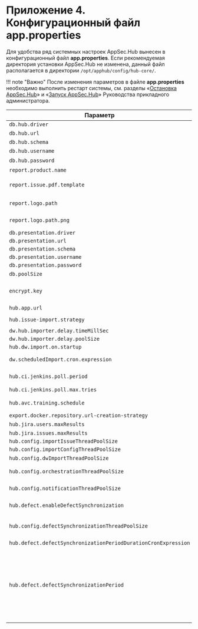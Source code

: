 # Приложение 4. Конфигурационный файл app.properties

Для удобства ряд системных настроек AppSec.Hub вынесен в конфигурационный файл **app.properties**. Если рекомендуемая директория установки AppSec.Hub не изменена, данный файл располагается в директории `/opt/apphub/config/hub-core/`. 

!!! note "Важно"
    После изменения параметров в файле **app.properties** необходимо выполнить рестарт системы, см. разделы «[Остановка AppSec.Hub](../../aag/installing%2C%20running%20and%20updating%20AppSec.Hub/#appsechub_3)» и «[Запуск AppSec.Hub](../../aag/installing%2C%20running%20and%20updating%20AppSec.Hub/#appsechub_2)» Руководства прикладного администратора.

Параметр|Описание|Значение по умолчанию
-|-|-
`db.hub.driver`||`org.postgresql.Driver`
`db.hub.url`|Адрес экземпляра PostgreSQL|`jdbc:postgresql://$DB_HOST:$DB_PORT/$DB_NAME`
`db.hub.schema`||`hub`
`db.hub.username`|Имя пользователя с доступом к основной схеме БД|`hubapp`
`db.hub.password`|Пароль пользователя|`<Password>`
`report.product.name`|Имя продукта|`AppSec.Hub`
`report.issue.pdf.template`|Шаблон отчета о найденных уязвимостях|`/usr/local/tomcat/webapps/hub/WEB-INF/classes/resources/issue-report-pdf-template.xsl`
`report.logo.path`|Изображение логотипа для шаблона отчета о найденных уязвимостях в формате svg|`/usr/local/tomcat/webapps/hub/WEB-INF/classes/resources/logo.svg`
`report.logo.path.png`|Изображение логотипа для шаблона отчета о найденных уязвимостях в формате png|`/usr/local/tomcat/webapps/hub/WEB-INF/classes/resources/logo.png`
`db.presentation.driver`||`org.postgresql.Driver`
`db.presentation.url`||`jbc:postgresql://$DB_HOST:$DB_PORT/$DB_NAME`
`db.presentation.schema`||`presentation`
`db.presentation.username`||`hubapp`
`db.presentation.password`||`<Password>`
`db.poolSize`|Размер пула соединений с БД|`10`
`encrypt.key`|Ключ шифрования паролей, используемых для доступа к инструментам ИБ. Рекомендованный размер ключа — 32 символа|`<Random key>`
`hub.app.url`|Внешний URL экземпляра AppSec.Hub|`http://localhost`
`hub.issue-import.strategy`||`${issue-import.strategy:hub-history-strategy}`
`dw.hub.importer.delay.timeMillSec`||`1000`
`dw.hub.importer.delay.poolSize`||`10`
`hub.dw.import.on.startup`||`false`
`dw.scheduledImport.cron.expression`|Cron-выражение, задающее период импорта security issues|`0 0 1,22 * * ?`
`hub.ci.jenkins.poll.period`|Промежуток времени между обращениями AppSec.Hub к Jenkins|`10000`
`hub.ci.jenkins.poll.max.tries`|Количество обращений AppSec.Hub к Jenkins|`50`
`hub.avc.training.schedule`|Cron-выражение, задающее период тренировки модели AVC|`0 0 2 * * ?`
`export.docker.repository.url-creation-strategy`||`port`
`hub.jira.users.maxResults`|Максимальное количество пользователей Jira|`1000`
`hub.jira.issues.maxResults`||`1000`
`hub.config.importIssueThreadPoolSize`||`8`
`hub.config.importConfigThreadPoolSize`||`8`
`hub.config.dwImportThreadPoolSize`|количество потоков импорта данных в Data Warehouse|`6`
`hub.config.orchestrationThreadPoolSize`|количество потоков для работы с системами отслеживания дефектов|`16`
`hub.config.notificationThreadPoolSize`|количество потоков для работы с рассылаемыми уведомлениями|`4`
`hub.defect.enableDefectSynchronization`|включение/выключение автоматической синхронизации дефектов|`false (выключено)`
`hub.config.defectSynchronizationThreadPoolSize`|общее количество одновременно запускаемых потоков синхронизации дефектов. Учитываются как потоки, запущенные «вручную», так и автоматически|`4`
`hub.defect.defectSynchronizationPeriodDurationCronExpression`|Cron-выражение, задающее период синхронизации|`0 0 0/1 * * ? (каждый час)`
`hub.defect.defectSynchronizationPeriod`|количество периодов синхронизации, заданных предыдущим параметром — общий период синхронизации определяется произведением значений двух последних параметров. Например, если значение параметра `defect.defectSynchronizationPeriodDurationCronExpression` оставить по умолчанию (1 час), а для параметра `defect.defectSynchronizationPeriod` задать значение «2», автоматическая синхронизация будет осуществляться каждые два часа|`1`